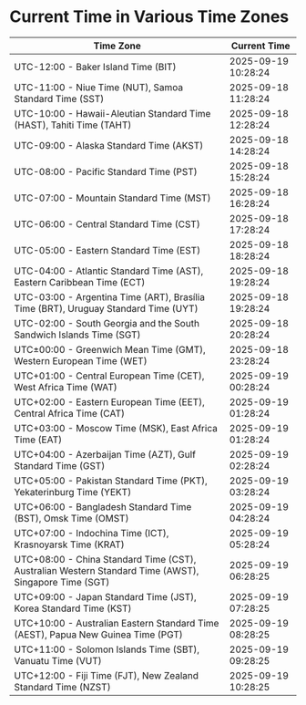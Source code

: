 # Current Time in Various Time Zones

| Time Zone | Current Time |
|-----------|--------------|
| UTC-12:00 - Baker Island Time (BIT) | 2025-09-19 10:28:24 |
| UTC-11:00 - Niue Time (NUT), Samoa Standard Time (SST) | 2025-09-18 11:28:24 |
| UTC-10:00 - Hawaii-Aleutian Standard Time (HAST), Tahiti Time (TAHT) | 2025-09-18 12:28:24 |
| UTC-09:00 - Alaska Standard Time (AKST) | 2025-09-18 14:28:24 |
| UTC-08:00 - Pacific Standard Time (PST) | 2025-09-18 15:28:24 |
| UTC-07:00 - Mountain Standard Time (MST) | 2025-09-18 16:28:24 |
| UTC-06:00 - Central Standard Time (CST) | 2025-09-18 17:28:24 |
| UTC-05:00 - Eastern Standard Time (EST) | 2025-09-18 18:28:24 |
| UTC-04:00 - Atlantic Standard Time (AST), Eastern Caribbean Time (ECT) | 2025-09-18 19:28:24 |
| UTC-03:00 - Argentina Time (ART), Brasília Time (BRT), Uruguay Standard Time (UYT) | 2025-09-18 19:28:24 |
| UTC-02:00 - South Georgia and the South Sandwich Islands Time (SGT) | 2025-09-18 20:28:24 |
| UTC±00:00 - Greenwich Mean Time (GMT), Western European Time (WET) | 2025-09-18 23:28:24 |
| UTC+01:00 - Central European Time (CET), West Africa Time (WAT) | 2025-09-19 00:28:24 |
| UTC+02:00 - Eastern European Time (EET), Central Africa Time (CAT) | 2025-09-19 01:28:24 |
| UTC+03:00 - Moscow Time (MSK), East Africa Time (EAT) | 2025-09-19 01:28:24 |
| UTC+04:00 - Azerbaijan Time (AZT), Gulf Standard Time (GST) | 2025-09-19 02:28:24 |
| UTC+05:00 - Pakistan Standard Time (PKT), Yekaterinburg Time (YEKT) | 2025-09-19 03:28:24 |
| UTC+06:00 - Bangladesh Standard Time (BST), Omsk Time (OMST) | 2025-09-19 04:28:24 |
| UTC+07:00 - Indochina Time (ICT), Krasnoyarsk Time (KRAT) | 2025-09-19 05:28:24 |
| UTC+08:00 - China Standard Time (CST), Australian Western Standard Time (AWST), Singapore Time (SGT) | 2025-09-19 06:28:25 |
| UTC+09:00 - Japan Standard Time (JST), Korea Standard Time (KST) | 2025-09-19 07:28:25 |
| UTC+10:00 - Australian Eastern Standard Time (AEST), Papua New Guinea Time (PGT) | 2025-09-19 08:28:25 |
| UTC+11:00 - Solomon Islands Time (SBT), Vanuatu Time (VUT) | 2025-09-19 09:28:25 |
| UTC+12:00 - Fiji Time (FJT), New Zealand Standard Time (NZST) | 2025-09-19 10:28:25 |
